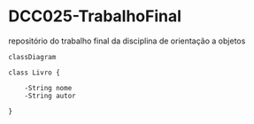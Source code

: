 # DCC025-TrabalhoFinal
repositório do trabalho final da disciplina de orientação a objetos 

``` mermaid
classDiagram

class Livro {
    
    -String nome
    -String autor

}


```